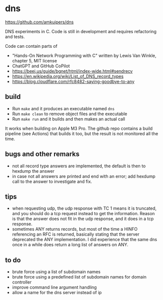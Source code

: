 # dns

https://github.com/amkuipers/dns

DNS experiments in C. Code is still in development and requires refactoring and tests. 

Code can contain parts of
- "Hands-On Network Programming with C" written by Lewis Van Winkle, chapter 5, MIT license
- ChatGPT and GitHub CoPilot
- https://beej.us/guide/bgnet/html/index-wide.html#sendrecv
- https://en.wikipedia.org/wiki/List_of_DNS_record_types
- https://blog.cloudflare.com/rfc8482-saying-goodbye-to-any

## build

- Run `make` and it produces an executable named `dns`
- Run `make clean` to remove object files and the executable
- Run `make run` and it builds and then makes an actual call

It works when building on Apple M3 Pro.
The github repo contains a build pipeline (see Actions) that builds it too,
but the result is not monitored all the time.

## bugs and other remarks

- not all record type answers are implemented, the default is then to hexdump the answer
- in case not all answers are printed and end with an error; add hexdump call to the answer to investigate and fix. 

## tips

- when requesting udp, the udp response with TC 1 means it is truncated, and you should do a tcp request instead to get the information. Reason is that the answer does not fit in the udp response, and it does in a tcp response.
- sometimes ANY returns records, but most of the time a HINFO referencing an RFC is returned, basically stating that the server deprecated the ANY implementation. I did experience that the same dns once in a while does return a long list of answers on ANY.

## to do

- brute force using a list of subdomain names
- brute force using a predefined list of subdomain names for domain controller
- improve command line argument handling
- allow a name for the dns server instead of ip
